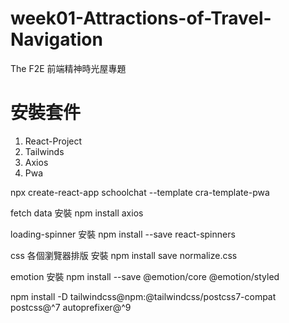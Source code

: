 # week01-Attractions-of-Travel-Navigation
The F2E 前端精神時光屋專題

# 安裝套件

1. React-Project
2. Tailwinds
3. Axios
4. Pwa

npx create-react-app schoolchat --template cra-template-pwa

fetch data 安裝 npm install axios

loading-spinner 安裝 npm install --save react-spinners

css 各個瀏覽器排版 安裝 npm install save normalize.css

emotion 安裝 npm install --save @emotion/core @emotion/styled

npm install -D tailwindcss@npm:@tailwindcss/postcss7-compat postcss@^7 autoprefixer@^9